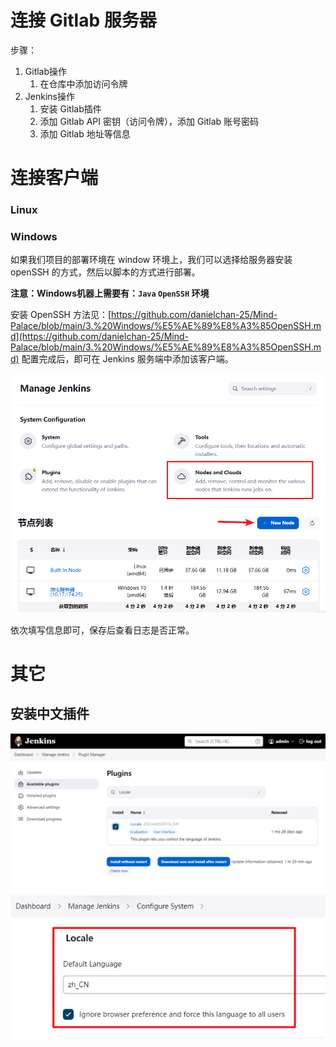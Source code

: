 # 连接 Gitlab 服务器

步骤：
1. Gitlab操作
   1. 在仓库中添加访问令牌
2. Jenkins操作
   1. 安装 Gitlab插件
   2. 添加 Gitlab API 密钥（访问令牌），添加 Gitlab 账号密码
   3. 添加 Gitlab 地址等信息




# 连接客户端
### Linux
### Windows
如果我们项目的部署环境在 window 环境上，我们可以选择给服务器安装 openSSH 的方式，然后以脚本的方式进行部署。

**注意：Windows机器上需要有：`Java` `OpenSSH` 环境**

安装 OpenSSH 方法见：[https://github.com/danielchan-25/Mind-Palace/blob/main/3.%20Windows/%E5%AE%89%E8%A3%85OpenSSH.md](https://github.com/danielchan-25/Mind-Palace/blob/main/3.%20Windows/%E5%AE%89%E8%A3%85OpenSSH.md)
配置完成后，即可在 Jenkins 服务端中添加该客户端。

![](https://github.com/danielchan-25/Mind-Palace/blob/main/1.%20Application/99.%20img/Jenkins-1.png)
![](https://github.com/danielchan-25/Mind-Palace/blob/main/1.%20Application/99.%20img/Jenkins-2.png)

依次填写信息即可，保存后查看日志是否正常。


# 其它
## 安装中文插件

![](https://github.com/danielchan-25/Mind-Palace/blob/main/1.%20Application/99.%20img/Jenkins-3.png)
![](https://github.com/danielchan-25/Mind-Palace/blob/main/1.%20Application/99.%20img/Jenkins-4.png)
